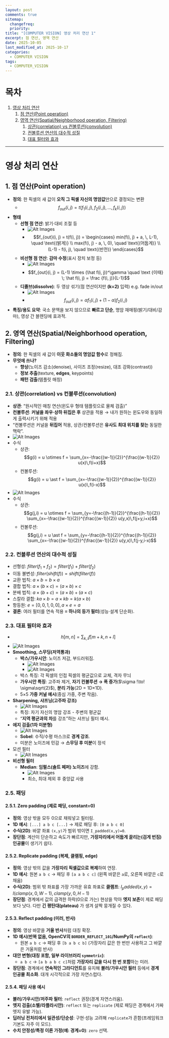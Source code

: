 ```yaml
---
layout: post
comments: true
sitemap:
  changefreq:
  priority:
title: "[COMPUTER VISION] 영상 처리 연산 1"
excerpt: 점 연산, 영역 연산
date: 2025-10-05
last_modified_at: 2025-10-17
categories:
  - COMPUTER VISION
tags:
  - COMPUTER_VISION
---
```


# 목차

1. [영상 처리 연산](#-영상-처리-연산)
	1. [점 연산(Point operation)](#1-점-연산point-operation)
	2. [영역 연산(Spatial/Neighborhood operation, Filtering)](#2-영역-연산spatialneighborhood-operation-filtering)
		1. [상관(correlation) vs 컨볼루션(convolution)](#21-상관correlation-vs-컨볼루션convolution)
		2. [컨볼루션 연산의 대수적 성질](#22-컨볼루션-연산의-대수적-성질)
		3. [대표 필터와 효과](#23-대표-필터와-효과)

---

#  영상 처리 연산
## 1. 점 연산(Point operation)

- **정의**: 한 픽셀의 새 값이 **오직 그 픽셀 자신의 명암값**만으로 결정되는 변환
	- $$f_{out}(i, j) = t(f_1(i, j), \, f_2(i, j), \, ..., \, f_k(i, j))$$
- **형태**
    - **선형 점 연산**: 밝기·대비 조절 등
	    - ![Alt Images](https://cdn.jsdelivr.net/gh/aliquis-facio/aliquis-facio.github.io@main/_image/2025-10-17-15-52-30.png?raw=true)
	    - $$f_{out}(i, j) = t(f(i, j))
	    = \begin{cases}
		min(f(i, j) + a, \, L-1), \quad \text{(밝게)} \\
		max(f(i, j) - a, \, 0), \quad \text{(어둡게)} \\
		(L-1) - f(i, j), \quad \text{(반전)}
		\end{cases}$$
    - **비선형 점 연산**: **감마 수정**(표시 장치 보정 등)
	    - ![Alt Images](https://cdn.jsdelivr.net/gh/aliquis-facio/aliquis-facio.github.io@main/_image/2025-10-17-15-52-54.png?raw=true)
	    - $$f_{out}(i, j) = (L-1) \times (\hat f(i, j))^\gamma \quad \text {이때} \; \hat f(i, j) = \frac {f(i, j)}{L-1}$$
    - **디졸브(dissolve)**: 두 영상 섞기(점 연산이지만 **(k=2)** 입력) e.g. fade in/out
	    - ![Alt Images](https://cdn.jsdelivr.net/gh/aliquis-facio/aliquis-facio.github.io@main/_image/2025-10-17-15-53-13.png?raw=true)
	    - $$f_{out}(i, j) = \alpha f_1(i, j) + (1 - \alpha)f_2(i, j)$$
- **특징/용도 요약**: 국소 문맥을 보지 않으므로 **빠르고 단순**, 명암 재매핑(밝기/대비/감마), 영상 간 블렌딩에 효과적.

## 2. 영역 연산(Spatial/Neighborhood operation, Filtering)

- **정의**: 한 픽셀의 새 값이 **이웃 화소들의 명암값 함수**로 정해짐.
- **무엇에 쓰나?**
    - **향상**(노이즈 감소(denoise), 사이즈 조정(resize), 대조 강화(contrast))
    - **정보 추출**(texture, **edges**, keypoints)
    - **패턴 검출**(템플릿 매칭)

### 2.1. 상관(correlation) vs 컨볼루션(convolution)

- **상관**: “원시적인 매칭 연산(윈도우 형태 템플릿으로 물체 검출)”
- **컨볼루션**: **커널을 좌우·상하 뒤집은 후** 상관을 적용 → 내가 원하는 윈도우와 동일하게 출력시키기 위해 적용
- “컨볼루션은 커널을 **뒤집어** 적용, 상관/컨볼루션은 **유사도 최대 위치를 찾는** 동일한 맥락”.
- ![Alt Images](https://cdn.jsdelivr.net/gh/aliquis-facio/aliquis-facio.github.io@main/_image/2025-10-17-16-03-26.jpg?raw=true)
- 수식
	- 상관: $$g(i) = u \otimes f = \sum_{x=-\frac{(w-1)}{2}}^{\frac{(w-1)}{2}} u(x)\,f(i+x)$$
	- 컨볼루션: $$g(i) = u \ast f
		= \sum_{x=-\frac{(w-1)}{2}}^{\frac{(w-1)}{2}}
		  u(x)\,f(i-x)$$
- ![Alt Images](https://cdn.jsdelivr.net/gh/aliquis-facio/aliquis-facio.github.io@main/_image/2025-10-17-16-03-44.jpg?raw=true)
- 수식
	- 상관: $$g(j,i) = u \otimes f
		= \sum_{y=-\frac{(h-1)}{2}}^{\frac{(h-1)}{2}}
		  \sum_{x=-\frac{(w-1)}{2}}^{\frac{(w-1)}{2}}
		  u(y,x)\,f(j+y,i+x)$$
	- 컨볼루션: $$g(j,i) = u \ast f
		= \sum_{y=-\frac{(h-1)}{2}}^{\frac{(h-1)}{2}}
		  \sum_{x=-\frac{(w-1)}{2}}^{\frac{(w-1)}{2}}
		  u(y,x)\,f(j-y,i-x)$$

### 2.2. 컨볼루션 연산의 대수적 성질

- 선형성: $filter(f_1 + f_2) = filter(f_1) + filter(f_2)$
- 이동 불변성: $filter(shift(f)) = shift(filter(f))$
- 교환 법칙: $a \times b = b \times a$
- 결합 법칙: $a \times  (b \times  c) = (a \times  b) \times  c$
- 분배 법칙: $a \times  (b + c) = (a \times  b) + (a \times  c)$
- 스칼라 결합: $ka \times  b = a \times  kb = k (a \times  b)$
- 항등원: $e = [0, 0, 1, 0, 0], a \times  e = a$
- **결론**: 여러 필터를 연속 적용 ≡ **하나의 등가 필터**(성능·설계 단순화).

### 2.3. 대표 필터와 효과

- $$h[m, n] = \sum _{k, l} f[m+k, n+l]$$
- ![Alt Images](https://cdn.jsdelivr.net/gh/aliquis-facio/aliquis-facio.github.io@main/_image/2025-10-17-16-12-02.jpg?raw=true)
- **Smoothing, 스무딩(저역통과)**
    - **박스/가우시안**: 노이즈 저감, 부드러워짐.
	    - ![Alt Images](https://cdn.jsdelivr.net/gh/aliquis-facio/aliquis-facio.github.io@main/_image/2025-10-17-16-10-57.jpg?raw=true)
	    - ![Alt Images](https://cdn.jsdelivr.net/gh/aliquis-facio/aliquis-facio.github.io@main/_image/2025-10-17-16-11-02.jpg?raw=true)
	- 박스 특징: 각 픽셀의 인접 픽셀의 평균값으로 교체, 격자 무늬
    - **가우시안 특징**: 고주파 제거, **자기 컨볼루션 → 폭 증가**($\sigma !\to! \sigma\sqrt{2}$), **분리 가능**(2D = 1D×1D).
    - 5×5 **가중 커널 예시**(중심 가중, 주변 작음).
- **Sharpening, 샤프닝(고주파 강조)**
	- ![Alt Images](https://cdn.jsdelivr.net/gh/aliquis-facio/aliquis-facio.github.io@main/_image/2025-10-17-16-11-11.jpg?raw=true)
	- 특징: 자기 자신의 명암 강조 - 주변의 평균값
    - “**지역 평균과의 차**를 강조”하는 샤프닝 필터 예시.
- **에지 검출(1차 미분형)**
	- ![Alt Images](https://cdn.jsdelivr.net/gh/aliquis-facio/aliquis-facio.github.io@main/_image/2025-10-17-16-11-16.jpg?raw=true)
    - **Sobel**: 수직/수평 마스크로 **경계 강조**.
    - 미분은 노이즈에 민감 → **스무딩 후 미분**이 정석
- 모션 필터
	- ![Alt Images](https://cdn.jsdelivr.net/gh/aliquis-facio/aliquis-facio.github.io@main/_image/2025-10-17-16-11-39.jpg?raw=true)
- **비선형 필터**
    - **Median**: **임펄스(솔트 페퍼) 노이즈**에 강함.
	    - ![Alt Images](https://cdn.jsdelivr.net/gh/aliquis-facio/aliquis-facio.github.io@main/_image/2025-10-17-16-18-18.jpg?raw=true)
	    - 최소, 최대 제외 후 중앙값 사용

### 2.5. 패딩

#### 2.5.1. Zero padding (제로 패딩, constant=0)

- **정의**: 영상 밖을 모두 0으로 채워넣고 필터링.
- **1D 예시**: `[...] a b c [...]`  → 제로 패딩 후: `[0 a b c 0]`
- **수식(2D)**: 바깥 좌표 `(x,y)`가 범위 밖이면 `I_padded(x,y)=0`.
- **장단점**: 계산이 단순하고 속도가 빠르지만, **가장자리에서 어둡게 끌리는(검게 번짐) 인공물**이 생기기 쉽다.

#### 2.5.2. Replicate padding (복제, 클램핑, edge)

- **정의**: 영상 밖의 값을 **가장자리 픽셀값으로 복제**하여 연장.
- **1D 예시**: 원본 `a b c` → 패딩 후 `[a a b c c]`  (왼쪽 바깥은 `a`로, 오른쪽 바깥은 `c`로 채움)
- **수식(2D)**: 범위 밖 좌표를 가장 가까운 유효 좌표로 **클램프**: $I_padded(x,y)=I(clamp(x,0,W-1), clamp(y,0,H-1)$
- **장단점**: 경계에서 값의 급격한 하락(0으로 가는) 현상을 막아 **엣지 보존**이 제로 패딩보다 낫다. 다만 **긴 평탄대(plateau)** 가 생겨 살짝 뭉개질 수 있다.

#### 2.5.3. Reflect padding (미러, 반사)

- **정의**: 영상 바깥을 **거울 반사**처럼 대칭 확장.
- **1D 예시(반복 없음, OpenCV의 `BORDER_REFLECT_101`/NumPy의 `reflect`)**: 
	- 원본 `a b c` → 패딩 후 `[b a b c b]` (가장자리 값은 한 번만 사용하고 그 바깥은 거울처럼 반사)
- **대안 변형(대칭 포함, 일부 라이브러리 `symmetric`)**: 
	- `a b c` → `[a b a b c c]`처럼 **가장자리 값을 다시 한 번 포함**하는 미러.
- **장단점**: 경계에서 **연속적인 그라디언트**를 유지해 **블러/가우시안 필터** 등에서 **경계 인공물 최소화**. 대개 시각적으로 가장 자연스럽다.

#### 2.5.4. 패딩 사용 예시

- **블러/가우시안/저주파 필터**: `reflect` 권장(경계 자연스러움).
- **엣지 검출(소벨/라플라시안)**: `reflect` 또는 `replicate` (제로 패딩은 경계에서 가짜 엣지 유발 가능).
- **딥러닝 전처리에서 일관성/단순성**: 구현·성능 고려해 `replicate`가 흔함(프레임워크 기본도 자주 이 모드).
- **수치 안정성/특정 이론 가정(예: 경계=0)**: `zero` 선택.
